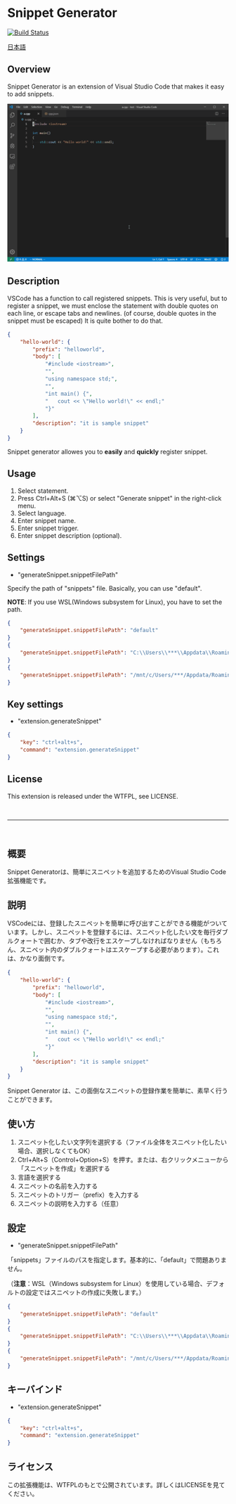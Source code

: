 # Snippet Generator

[![Build Status](https://dev.azure.com/fiore57/snippet-generator/_apis/build/status/fiore57.snippet-generator?branchName=master)](https://dev.azure.com/fiore57/snippet-generator/_build/latest?definitionId=2&branchName=master)

[日本語](#概要)

## Overview
Snippet Generator is an extension of Visual Studio Code that makes it easy to add snippets.

![gif](./snippet-generator.gif)

## Description
VSCode has a function to call registered snippets. This is very useful, but to register a snippet, we must enclose the statement with double quotes on each line, or escape tabs and newlines. (of course, double quotes in the snippet must be escaped) It is quite bother to do that.
```json
{
    "hello-world": {
        "prefix": "helloworld",
        "body": [
            "#include <iostream>",
            "",
            "using namespace std;",
            "",
            "int main() {",
            "   cout << \"Hello world!\" << endl;"
            "}"
        ],
        "description": "it is sample snippet"
    }
}
```
Snippet generator allowes you to **easily** and **quickly** register snippet.

## Usage
1. Select statement.
2. Press Ctrl+Alt+S (⌘⌥S) or select "Generate snippet" in the right-click menu.
3. Select language.
4. Enter snippet name.
5. Enter snippet trigger.
6. Enter snippet description (optional).

## Settings
- "generateSnippet.snippetFilePath"

Specify the path of "snippets" file. Basically, you can use "default".

**NOTE**: If you use WSL(Windows subsystem for Linux), you have to set the path.

```json
{
    "generateSnippet.snippetFilePath": "default"
}
{
    "generateSnippet.snippetFilePath": "C:\\Users\\***\\Appdata\\Roaming\\Code\\User\\snippets\\"
}
{
    "generateSnippet.snippetFilePath": "/mnt/c/Users/***/Appdata/Roaming/Code/User/snippets"
}
```

## Key settings
- "extension.generateSnippet"
```json
{
    "key": "ctrl+alt+s",
    "command": "extension.generateSnippet"
}
```

## License
This extension is released under the WTFPL, see LICENSE.

<br />

---

<br />

## 概要
Snippet Generatorは、簡単にスニペットを追加するためのVisual Studio Code拡張機能です。

## 説明
VSCodeには、登録したスニペットを簡単に呼び出すことができる機能がついています。しかし、スニペットを登録するには、スニペット化したい文を毎行ダブルクォートで囲むか、タブや改行をエスケープしなければなりません（もちろん、スニペット内のダブルクォートはエスケープする必要があります）。これは、かなり面倒です。
```json
{
    "hello-world": {
        "prefix": "helloworld",
        "body": [
            "#include <iostream>",
            "",
            "using namespace std;",
            "",
            "int main() {",
            "   cout << \"Hello world!\" << endl;"
            "}"
        ],
        "description": "it is sample snippet"
    }
}
```

Snippet Generator は、この面倒なスニペットの登録作業を簡単に、素早く行うことができます。

## 使い方

1. スニペット化したい文字列を選択する（ファイル全体をスニペット化したい場合、選択しなくてもOK）
2. Ctrl+Alt+S（Control+Option+S）を押す。または、右クリックメニューから「スニペットを作成」を選択する
3. 言語を選択する
4. スニペットの名前を入力する
5. スニペットのトリガー（prefix）を入力する
6. スニペットの説明を入力する（任意）

## 設定
- "generateSnippet.snippetFilePath"

「snippets」ファイルのパスを指定します。基本的に、「default」で問題ありません。

（**注意**：WSL（Windows subsystem for Linux）を使用している場合、デフォルトの設定ではスニペットの作成に失敗します。）

```json
{
    "generateSnippet.snippetFilePath": "default"
}
{
    "generateSnippet.snippetFilePath": "C:\\Users\\***\\Appdata\\Roaming\\Code\\User\\snippets\\"
}
{
    "generateSnippet.snippetFilePath": "/mnt/c/Users/***/Appdata/Roaming/Code/User/snippets"
}
```

## キーバインド
- "extension.generateSnippet"
```json
{
    "key": "ctrl+alt+s",
    "command": "extension.generateSnippet"
}
```

## ライセンス
この拡張機能は、WTFPLのもとで公開されています。詳しくはLICENSEを見てください。

